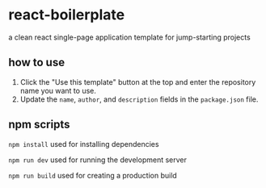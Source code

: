 # react-boilerplate
a clean react single-page application template for jump-starting projects

## how to use
1. Click the "Use this template" button at the top and enter the repository name you want to use.
2. Update the `name`, `author`, and `description` fields in the `package.json` file.

## npm scripts

`npm install` used for installing dependencies

`npm run dev` used for running the development server

`npm run build` used for creating a production build
